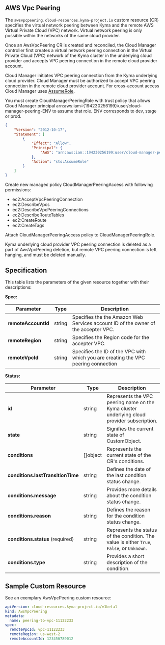 ## AWS Vpc Peering


The `awsvpcpeering.cloud-resources.kyma-project.io` custom resource (CR) specifies the virtual network peering between
Kyma and the remote AWS Virtual Private Cloud (VPC) network. Virtual network peering is only possible within the networks
of the same cloud provider.

Once an AwsVpcPeering CR is created and reconciled, the Cloud Manager controller first creates a virtual network peering
connection in the Virtual Private Cloud (VPC) network of the Kyma cluster in the underlying cloud provider and accepts
VPC peering connection in the remote cloud provider account.

Cloud Manager initiates VPC peering connection from the Kyma underlying cloud provider. Cloud Manager must be authorized
to accept VPC peering connection in the remote cloud provider account. For cross-account access Cloud Manager uses
[AssumeRole](https://awscli.amazonaws.com/v2/documentation/api/latest/reference/sts/assume-role.html). 

You must create CloudManagerPeeringRole with trust policy that allows Cloud Manager principal
arn:aws:iam::{194230256199}:user/cloud-manager-peering-ENV to assume that role. ENV corresponds to dev, stage or prod.
```json
{
	"Version": "2012-10-17",
	"Statement": [
		{
			"Effect": "Allow",
			"Principal": {
				"AWS": "arn:aws:iam::194230256199:user/cloud-manager-peering-ENV"
			},
			"Action": "sts:AssumeRole"
		}
	]
}
```
Create new managed policy CloudManagerPeeringAccess with following permissions:
* ec2:AcceptVpcPeeringConnection
* ec2:DescribeVpcs
* ec2:DescribeVpcPeeringConnections
* ec2:DescribeRouteTables
* ec2:CreateRoute
* ec2:CreateTags

Attach CloudManagerPeeringAccess policy to CloudManagerPeeringRole.

Kyma underlying cloud provider VPC peering connection is deleted as a part of AwsVpcPeering deletion, but remote VPC 
peering connection is left hanging, and must be deleted manually.


## Specification <!-- {docsify-ignore} -->


This table lists the parameters of the given resource together with their descriptions:

**Spec:**

| Parameter           | Type   | Description                                                                        |
|---------------------|--------|------------------------------------------------------------------------------------|
| **remoteAccountId** | string | Specifies the the Amazon Web Services account ID of the owner of the accepter VPC. |
| **remoteRegion**    | string | Specifies the Region code for the accepter VPC.                                    |
| **remoteVpcId**     | string | Specifies the ID of the VPC with which you are creating the VPC peering connection |

**Status:**

| Parameter                         | Type       | Description                                                                                 |
|-----------------------------------|------------|---------------------------------------------------------------------------------------------|
| **id**                            | string     | Represents the VPC peering name on the Kyma cluster underlying cloud provider subscription. |
| **state**                         | string     | Signifies the current state of CustomObject.                                                |
| **conditions**                    | \[\]object | Represents the current state of the CR's conditions.                                        |
| **conditions.lastTransitionTime** | string     | Defines the date of the last condition status change.                                       |
| **conditions.message**            | string     | Provides more details about the condition status change.                                    |
| **conditions.reason**             | string     | Defines the reason for the condition status change.                                         |
| **conditions.status** (required)  | string     | Represents the status of the condition. The value is either `True`, `False`, or `Unknown`.  |
| **conditions.type**               | string     | Provides a short description of the condition.                                              |


## Sample Custom Resource <!-- {docsify-ignore} -->

See an exemplary AwsVpcPeering custom resource:

```yaml
apiVersion: cloud-resources.kyma-project.io/v1beta1
kind: AwsVpcPeering
metadata:
  name: peering-to-vpc-11122233
spec:
  remoteVpcId: vpc-11122233
  remoteRegion: us-west-2
  remoteAccountId: 123456789012
```
